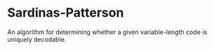 # Sardinas-Patterson
An algorithm for determining whether a given variable-length code is uniquely decodable.
